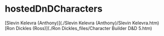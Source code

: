 # hostedDnDCharacters
[Slevin Kelevra (Anthony)](./Slevin Kelevra (Anthony)/Slevin Kelevra.htm)
[Ron Dickles (Ross)](./Ron Dickles_files/Character Builder D&D 5.htm)

